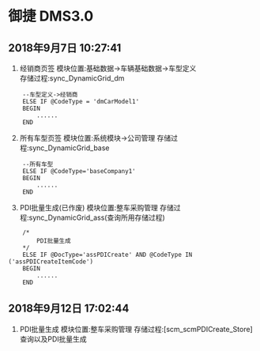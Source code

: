 # 御捷 DMS3.0
## 2018年9月7日 10:27:41
1. 	经销商页签
	模块位置:基础数据->车辆基础数据->车型定义		
	存储过程:sync_DynamicGrid_dm
```	代码段
	--车型定义->经销商
	ELSE IF @CodeType = 'dmCarModel1'
	BEGIN
		......
	END
```
2. 	所有车型页签
	模块位置:系统模块->公司管理
	存储过程:sync_DynamicGrid_base
```	代码段
	--所有车型
	ELSE IF @CodeType='baseCompany1'
	BEGIN
		......
	END
```
3. PDI批量生成(已作废)
	模块位置:整车采购管理
	存储过程:sync_DynamicGrid_ass(查询所用存储过程)
```
	/*
		PDI批量生成
	*/
	ELSE IF @DocType='assPDICreate' AND @CodeType IN ('assPDICreateItemCode')
	BEGIN
		......
	END
```
## 2018年9月12日 17:02:44
1. PDI批量生成
	模块位置:整车采购管理
	存储过程:[scm_scmPDICreate_Store]
	查询以及PDI批量生成